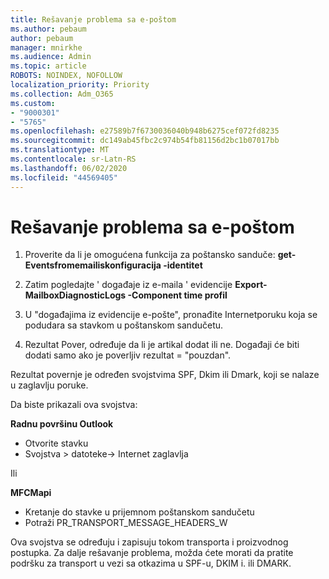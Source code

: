 ```yaml
---
title: Rešavanje problema sa e-poštom
ms.author: pebaum
author: pebaum
manager: mnirkhe
ms.audience: Admin
ms.topic: article
ROBOTS: NOINDEX, NOFOLLOW
localization_priority: Priority
ms.collection: Adm_O365
ms.custom:
- "9000301"
- "5765"
ms.openlocfilehash: e27589b7f6730036040b948b6275cef072fd8235
ms.sourcegitcommit: dc149ab45fbc2c974b54fb81156d2bc1b07017bb
ms.translationtype: MT
ms.contentlocale: sr-Latn-RS
ms.lasthandoff: 06/02/2020
ms.locfileid: "44569405"
---
```

# <a name="troubleshooting-events-from-email"></a>Rešavanje problema sa e-poštom

1. Proverite da li je omogućena funkcija za poštansko sanduče: **get-Eventsfromemailiskonfiguracija <mailbox> -identitet**

2. Zatim pogledajte ' događaje iz e-maila ' evidencije **Export-MailboxDiagnosticLogs <mailbox> -Component time profil**

3. U "događajima iz evidencije e-pošte", pronađite Internetporuku koja se podudara sa stavkom u poštanskom sandučetu.  

4. Rezultat Pover, određuje da li je artikal dodat ili ne. Događaji će biti dodati samo ako je poverljiv rezultat = "pouzdan".

Rezultat povernje je određen svojstvima SPF, Dkim ili Dmark, koji se nalaze u zaglavlju poruke.

Da biste prikazali ova svojstva:

**Radnu površinu Outlook**

- Otvorite stavku
- Svojstva > datoteke-> Internet zaglavlja

Ili

**MFCMapi**

- Kretanje do stavke u prijemnom poštanskom sandučetu
- Potraži PR_TRANSPORT_MESSAGE_HEADERS_W

Ova svojstva se određuju i zapisuju tokom transporta i proizvodnog postupka. Za dalje rešavanje problema, možda ćete morati da pratite podršku za transport u vezi sa otkazima u SPF-u, DKIM i. ili DMARK.